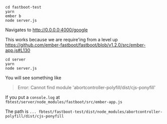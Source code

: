 ```
cd fastboot-test
yarn
ember b
node server.js
```

Navigates to http://0.0.0.0:4000/google

This works because we are require'ing from a level up 
https://github.com/ember-fastboot/fastboot/blob/v1.2.0/src/ember-app.js#L130

```
cd server
yarn
node server.js
```
You will see something like
> Error: Cannot find module 'abortcontroller-polyfill/dist/cjs-ponyfill'

If you put a `console.log` at `fbtest/server/node_modules/fastboot/src/ember-app.js`

The path is `... fbtest/fastboot-test/dist/node_modules/abortcontroller-polyfill/dist/cjs-ponyfill`
